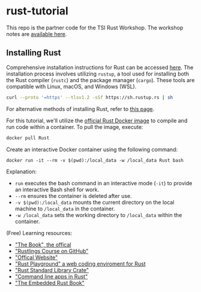 # rust-tutorial


This repo is the partner code for the TSI Rust Workshop. The workshop notes are [available here](https://www.physics.mcgill.ca/~obriens/Tutorials/rust_intro/).

## Installing Rust

Comprehensive installation instructions for Rust can be accessed [here](https://www.Rust-lang.org/learn/get-started). The installation process involves utilizing `rustup`, a tool used for installing both the Rust compiler (`rustc`) and the package manager (`cargo`). These tools are compatible with Linux, macOS, and Windows (WSL).
```bash
curl --proto '=https' --tlsv1.2 -sSf https://sh.rustup.rs | sh
```

For alternative methods of installing Rust, refer to [this page](https://forge.Rust-lang.org/infra/other-installation-methods.html).

For this tutorial, we'll utilize the [official Rust Docker image](https://hub.docker.com/_/Rust) to compile and run code within a container. To pull the image, execute:


``` bash
docker pull Rust
```
Create an interactive Docker container using the following command:

```
docker run -it --rm -v $(pwd):/local_data -w /local_data Rust bash
```
Explanation:

- `run` executes the bash command in an interactive mode (`-it`) to provide an interactive Bash shell for work.
- `--rm` ensures the container is deleted after use.
- `-v $(pwd):/local_data` mounts the current directory on the local machine to `/local_data` in the container.
- `-w /local_data` sets the working directory to `/local_data` within the container.


(Free) Learning resources:

* ["The Book", the offical ](https://doc.Rust-lang.org/book/)
* ["Rustlings Course on GitHub"](https://github.com/Rust-lang/Rustlings/)
* ["Offical Website"](https://www.Rust-lang.org/)
* ["Rust Playground" a web coding enviroment for Rust](https://play.Rust-lang.org/?version=stable&mode=debug&edition=2021)
* ["Rust Standard Library Crate"](https://doc.Rust-lang.org/std/index.html)
* ["Command line apps in Rust"](https://Rust-cli.github.io/book/index.html)
* ["The Embedded Rust Book"](https://doc.Rust-lang.org/stable/embedded-book/)
